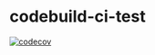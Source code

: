 # codebuild-ci-test

[![codecov](https://codecov.io/gh/AntonNarkevich/codebuild-ci-test/branch/master/graph/badge.svg)](https://codecov.io/gh/AntonNarkevich/codebuild-ci-test)